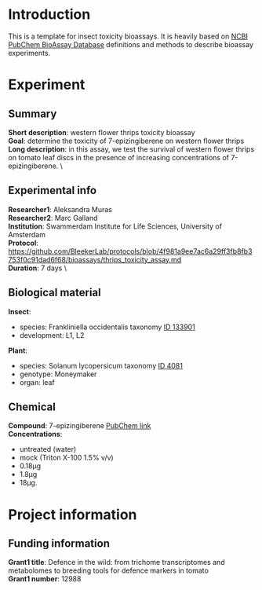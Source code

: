# Introduction
This is a template for insect toxicity bioassays. It is heavily based on [NCBI PubChem BioAssay Database](https://www.ncbi.nlm.nih.gov/books/NBK190601/) definitions and methods to describe bioassay experiments. 

# Experiment
## Summary
__Short description__: western flower thrips toxicity bioassay  \
__Goal__: determine the toxicity of 7-epizingiberene on western flower thrips  \
__Long description__: in this assay, we test the survival of western flower thrips on tomato leaf discs in the presence of increasing concentrations of 7-epizingiberene. \

## Experimental info
__Researcher1__: Aleksandra Muras  \
__Researcher2__: Marc Galland  \
__Institution__: Swammerdam Institute for Life Sciences, University of Amsterdam  \
__Protocol__: https://github.com/BleekerLab/protocols/blob/4f981a9ee7ac6a29ff3fb8fb3753f0c91dad6f68/bioassays/thrips_toxicity_assay.md  \
__Duration__: 7 days  \

## Biological material
__Insect__:
  - species: Frankliniella occidentalis taxonomy [ID 133901](https://www.ncbi.nlm.nih.gov/Taxonomy/Browser/wwwtax.cgi?id=133901)
  - development: L1, L2  

__Plant__:
  - species: Solanum lycopersicum taxonomy [ID 4081](https://www.ncbi.nlm.nih.gov/Taxonomy/Browser/wwwtax.cgi?mode=Info&id=4081&lvl=3&lin=f&keep=1&srchmode=1&unlock)
  - genotype: Moneymaker
  - organ: leaf

## Chemical
__Compound__: 7-epizingiberene [PubChem link](https://pubchem.ncbi.nlm.nih.gov/compound/21729595) \
__Concentrations__:
  - untreated (water) 
  - mock (Triton X-100 1.5% v/v) 
  - 0.18µg
  - 1.8µg
  - 18µg.    

# Project information
## Funding information
__Grant1 title__: Defence in the wild: from trichome transcriptomes and metabolomes to breeding tools for defence markers in tomato  
__Grant1 number__: 12988  

